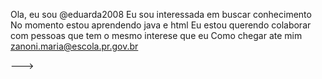 Ola, eu sou @eduarda2008
Eu sou interessada em buscar conhecimento
No momento estou aprendendo java e html
Eu estou querendo colaborar com pessoas que tem o mesmo interese que eu 
Como chegar ate mim zanoni.maria@escola.pr.gov.br 


--->
